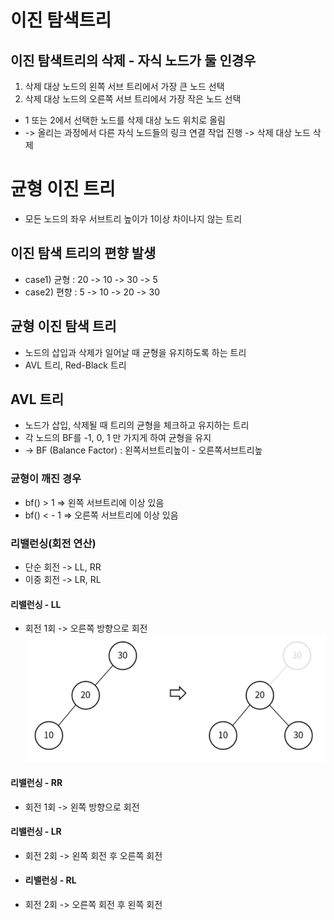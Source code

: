 # 이진 탐색트리

## 이진 탐색트리의 삭제 - 자식 노드가 둘 인경우
1. 삭제 대상 노드의 왼쪽 서브 트리에서 가장 큰 노드 선택
2. 삭제 대상 노드의 오른쪽 서브 트리에서 가장 작은 노드 선택
- 1 또는 2에서 선택한 노드를 삭제 대상 노드 위치로 올림
- -> 올리는 과정에서 다른 자식 노드들의 링크 연결 작업 진행 -> 삭제 대상 노드 삭제

# 균형 이진 트리 
- 모든 노드의 좌우 서브트리 높이가 1이상 차이나지 않는 트리 

## 이진 탐색 트리의 편향 발생
- case1) 균형 : 20 -> 10 -> 30 -> 5
- case2) 편향 : 5 -> 10 -> 20 -> 30

## 균형 이진 탐색 트리
- 노드의 삽입과 삭제가 일어날 때 균형을 유지하도록 하는 트리
- AVL 트리, Red-Black 트리


## AVL 트리
- 노드가 삽입, 삭제될 때 트리의 균형을 체크하고 유지하는 트리
- 각 노드의 BF를 -1, 0, 1 만 가지게 하여 균형을 유지
- -> BF (Balance Factor) : 왼쪽서브트리높이 - 오른쪽서브트리높 
### 균형이 깨진 경우
- bf() > 1 => 왼쪽 서브트리에 이상 있음
- bf() < - 1 => 오른쪽 서브트리에 이상 있음
### 리밸런싱(회전 연산)
- 단순 회전 -> LL, RR
- 이중 회전 -> LR, RL
#### 리밸런싱 - LL
- 회전 1회 -> 오른쪽 방향으로 회전 
![](./img/img.png)
#### 리밸런싱 - RR
- 회전 1회 -> 왼쪽 방향으로 회전 
#### 리밸런싱 - LR
- 회전 2회 -> 왼쪽 회전 후 오른쪽 회전
- #### 리밸런싱 - RL
- 회전 2회 -> 오른쪽 회전 후 왼쪽 회전